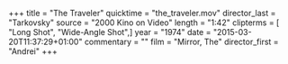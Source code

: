+++
title = "The Traveler"
quicktime = "the_traveler.mov"
director_last = "Tarkovsky"
source = "2000 Kino on Video"
length = "1:42"
clipterms = [ "Long Shot", "Wide-Angle Shot",]
year = "1974"
date = "2015-03-20T11:37:29+01:00"
commentary = ""
film = "Mirror, The"
director_first = "Andrei"
+++

